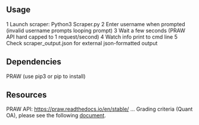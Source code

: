 ## **Usage**
1 Launch scraper: Python3 Scraper.py
2 Enter username when prompted (invalid username prompts looping prompt)
3 Wait a few seconds (PRAW API hard capped to 1 request/second)
4 Watch info print to cmd line
5 Check scraper_output.json for external json-formatted output
## **Dependencies**
PRAW
(use pip3 or pip to install)

## **Resources**
PRAW API: https://praw.readthedocs.io/en/stable/
...
Grading criteria (Quant OA), please see the following [document](https://docs.google.com/spreadsheets/d/16CqSJSlch7w9q4_ZTiydKGk0T01rgvIEcHHwqsI_KSo/edit?usp=sharing). 